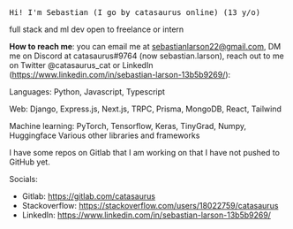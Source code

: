 <p>
<samp>
Hi! I'm Sebastian (I go by catasaurus online) (13 y/o)

full stack and ml dev open to freelance or intern

**How to reach me**: you can email me at sebastianlarson22@gmail.com, DM me on Discord at catasaurus#9764 (now sebastian.larson), reach out to me on Twitter @catasaurus_cat or LinkedIn (https://www.linkedin.com/in/sebastian-larson-13b5b9269/): 

Languages: Python, Javascript, Typescript

Web: Django, Express.js, Next.js, TRPC, Prisma, MongoDB, React, Tailwind

Machine learning: PyTorch, Tensorflow, Keras, TinyGrad, Numpy, Huggingface
Various other libraries and frameworks

I have some repos on Gitlab that I am working on that I have not pushed to GitHub yet.

Socials:
- Gitlab: https://gitlab.com/catasaurus
- Stackoverflow: https://stackoverflow.com/users/18022759/catasaurus
- LinkedIn: https://www.linkedin.com/in/sebastian-larson-13b5b9269/
</samp>
</p>

